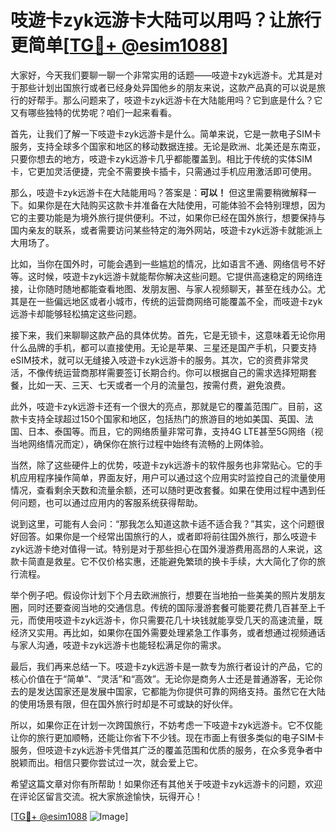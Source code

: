 # 吱遊卡zyk远游卡大陆可以用吗？让旅行更简单[[TG💪+ @esim1088](https://t.me/s/esim1088)]

大家好，今天我们要聊一聊一个非常实用的话题——吱遊卡zyk远游卡。尤其是对于那些计划出国旅行或者已经身处异国他乡的朋友来说，这款产品真的可以说是旅行的好帮手。那么问题来了，吱遊卡zyk远游卡在大陆能用吗？它到底是什么？它又有哪些独特的优势呢？咱们一起来看看。

首先，让我们了解一下吱遊卡zyk远游卡是什么。简单来说，它是一款电子SIM卡服务，支持全球多个国家和地区的移动数据连接。无论是欧洲、北美还是东南亚，只要你想去的地方，吱遊卡zyk远游卡几乎都能覆盖到。相比于传统的实体SIM卡，它更加灵活便捷，完全不需要换卡插卡，只需通过手机应用激活即可使用。

那么，吱遊卡zyk远游卡在大陆能用吗？答案是：**可以！** 但这里需要稍微解释一下。如果你是在大陆购买这款卡并准备在大陆使用，可能体验不会特别理想，因为它的主要功能是为境外旅行提供便利。不过，如果你已经在国外旅行，想要保持与国内亲友的联系，或者需要访问某些特定的海外网站，吱遊卡zyk远游卡就能派上大用场了。

比如，当你在国外时，可能会遇到一些尴尬的情况，比如语言不通、网络信号不好等。这时候，吱遊卡zyk远游卡就能帮你解决这些问题。它提供高速稳定的网络连接，让你随时随地都能查看地图、发朋友圈、与家人视频聊天，甚至在线办公。尤其是在一些偏远地区或者小城市，传统的运营商网络可能覆盖不全，而吱遊卡zyk远游卡却能够轻松搞定这些问题。

接下来，我们来聊聊这款产品的具体优势。首先，它是无锁卡，这意味着无论你用什么品牌的手机，都可以直接使用。无论是苹果、三星还是国产手机，只要支持eSIM技术，就可以无缝接入吱遊卡zyk远游卡的服务。其次，它的资费非常灵活，不像传统运营商那样需要签订长期合约。你可以根据自己的需求选择短期套餐，比如一天、三天、七天或者一个月的流量包，按需付费，避免浪费。

此外，吱遊卡zyk远游卡还有一个很大的亮点，那就是它的覆盖范围广。目前，这款卡支持全球超过150个国家和地区，包括热门的旅游目的地如美国、英国、法国、日本、泰国等。而且，它的网络质量非常可靠，支持4G LTE甚至5G网络（视当地网络情况而定），确保你在旅行过程中始终有流畅的上网体验。

当然，除了这些硬件上的优势，吱遊卡zyk远游卡的软件服务也非常贴心。它的手机应用程序操作简单，界面友好，用户可以通过这个应用实时监控自己的流量使用情况，查看剩余天数和流量余额，还可以随时更改套餐。如果在使用过程中遇到任何问题，也可以通过应用内的客服系统获得帮助。

说到这里，可能有人会问：“那我怎么知道这款卡适不适合我？”其实，这个问题很好回答。如果你是一个经常出国旅行的人，或者即将前往国外旅行，那么吱遊卡zyk远游卡绝对值得一试。特别是对于那些担心在国外漫游费用高昂的人来说，这款卡简直是救星。它不仅价格实惠，还能避免繁琐的换卡手续，大大简化了你的旅行流程。

举个例子吧。假设你计划下个月去欧洲旅行，想要在当地拍一些美美的照片发朋友圈，同时还要查阅当地的交通信息。传统的国际漫游套餐可能要花费几百甚至上千元，而使用吱遊卡zyk远游卡，你只需要花几十块钱就能享受几天的高速流量，既经济又实用。再比如，如果你在国外需要处理紧急工作事务，或者想通过视频通话与家人沟通，吱遊卡zyk远游卡也能轻松满足你的需求。

最后，我们再来总结一下。吱遊卡zyk远游卡是一款专为旅行者设计的产品，它的核心价值在于“简单”、“灵活”和“高效”。无论你是商务人士还是普通游客，无论你去的是发达国家还是发展中国家，它都能为你提供可靠的网络支持。虽然它在大陆的使用场景有限，但在国外旅行时却是不可或缺的好伙伴。

所以，如果你正在计划一次跨国旅行，不妨考虑一下吱遊卡zyk远游卡。它不仅能让你的旅行更加顺畅，还能让你省下不少钱。现在市面上有很多类似的电子SIM卡服务，但吱遊卡zyk远游卡凭借其广泛的覆盖范围和优质的服务，在众多竞争者中脱颖而出。相信只要你尝试过一次，就会爱上它。

希望这篇文章对你有所帮助！如果你还有其他关于吱遊卡zyk远游卡的问题，欢迎在评论区留言交流。祝大家旅途愉快，玩得开心！

[[TG💪+ @esim1088](https://t.me/s/esim1088) ![Image](https://i.postimg.cc/4NQfJmqS/Snipaste-2025-05-13-00-14-12.png)]